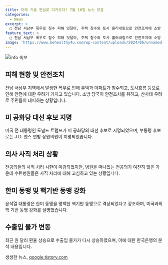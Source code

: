 ```yaml
---
title: 미래 기술 현실로 다가오다! 7월 16일 뉴스 모음
categories:
  - News
excerpt: >
  □ 전남 서남부 폭우로 침수 피해 잇달아, 주택 침수와 토사 흘러내림으로 안전조치에 소방 당국 나섰고, 산사태 우려로 주민들이 대피하기도 했습니다. ■ 트럼프, 부통령 후보 밴스로 공화당 전대 등장…18일 후보 수락 연설 예정 ■ 사직처리 시한 마감…전공의 대다수 요지부동 ■ 윤대통령 한미 동맹, 핵기반 동맹으로 격상 국무회의에서 공동성명 채택 ■ 6월 수출입 물가 상승세 전환, 환율 상승 여파 #침수피해 #트럼프 #밴스 #사직처리 #한미동맹 #수출입물가
feature_text: >
  □ 전남 서남부 폭우로 침수 피해 잇달아, 주택 침수와 토사 흘러내림으로 안전조치에 소방 당국 나섰고, 산사태 우려로 주민들이 대피하기도 했습니다. ■ 트럼프, 부통령 후보 밴스로 공화당 전대 등장…18일 후보 수락 연설 예정 ■ 사직처리 시한 마감…전공의 대다수 요지부동 ■ 윤대통령 한미 동맹, 핵기반 동맹으로 격상 국무회의에서 공동성명 채택 ■ 6월 수출입 물가 상승세 전환, 환율 상승 여파 #침수피해 #트럼프 #밴스 #사직처리 #한미동맹 #수출입물가
image: 'https://www.behealthy4u.com/wp-content/uploads/2024/06/unnamed-file.png'
---
```


<p><img src="https://www.behealthy4u.com/wp-content/uploads/2024/06/unnamed-file.png" alt="info 속보" /></p>

<h2 data-ke-size="size26">피해 현황 및 안전조치</h2>

<p>전남 서남부 지역에서 발생한 폭우로 인해 주택과 아파트가 침수되고, 토사흐름 등으로 인해 안전에 대한 우려가 커지고 있습니다. 소방 당국이 안전조치를 취하고, 산사태 우려로 주민들이 대피하는 상황입니다.</p>

<h2 data-ke-size="size26">미 공화당 대선 후보 지명</h2>

<p>미국 전 대통령인 도널드 트럼프가 미 공화당의 대선 후보로 지명되었으며, 부통령 후보로는 J.D. 밴스 연방 상원의원이 지명되었습니다.</p>

<h2 data-ke-size="size26">의사 사직 처리 상황</h2>

<p>전공의들의 사직 처리 시한이 마감되었지만, 병원을 떠나있는 전공의가 여전히 많은 가운데 수련병원들은 사직 처리에 대해 고심하고 있는 상황입니다.</p>

<h2 data-ke-size="size26">한미 동맹 및 핵기반 동맹 강화</h2>

<p>윤석열 대통령은 한미 동맹을 명백한 핵기반 동맹으로 격상되었다고 강조하며, 미국과의 핵 기반 동맹 강화를 설명했습니다.</p>

<h2 data-ke-size="size26">수출입 물가 변동</h2>

<p>최근 원 달러 환율 상승으로 수출입 물가가 다시 상승하였으며, 이에 대한 한국은행의 분석 내용입니다.</p>
생생한 뉴스, <a href="https://qoogle.tistory.com" rel="dofollow">qoogle.tistory.com</a>


